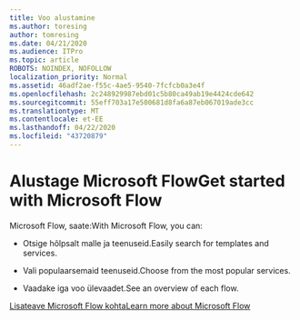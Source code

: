 ```yaml
---
title: Voo alustamine
ms.author: toresing
author: tomresing
ms.date: 04/21/2020
ms.audience: ITPro
ms.topic: article
ROBOTS: NOINDEX, NOFOLLOW
localization_priority: Normal
ms.assetid: 46adf2ae-f55c-4ae5-9540-7fcfcb0a3e4f
ms.openlocfilehash: 2c248929987ebd01c5b80ca49ab19e4424cde642
ms.sourcegitcommit: 55eff703a17e500681d8fa6a87eb067019ade3cc
ms.translationtype: MT
ms.contentlocale: et-EE
ms.lasthandoff: 04/22/2020
ms.locfileid: "43720879"
---
```

# <a name="get-started-with-microsoft-flow"></a><span data-ttu-id="3cae0-102">Alustage Microsoft Flow</span><span class="sxs-lookup"><span data-stu-id="3cae0-102">Get started with Microsoft Flow</span></span>

<span data-ttu-id="3cae0-103">Microsoft Flow, saate:</span><span class="sxs-lookup"><span data-stu-id="3cae0-103">With Microsoft Flow, you can:</span></span>
  
- <span data-ttu-id="3cae0-104">Otsige hõlpsalt malle ja teenuseid.</span><span class="sxs-lookup"><span data-stu-id="3cae0-104">Easily search for templates and services.</span></span>
    
- <span data-ttu-id="3cae0-105">Vali populaarsemaid teenuseid.</span><span class="sxs-lookup"><span data-stu-id="3cae0-105">Choose from the most popular services.</span></span>
    
- <span data-ttu-id="3cae0-106">Vaadake iga voo ülevaadet.</span><span class="sxs-lookup"><span data-stu-id="3cae0-106">See an overview of each flow.</span></span>
    
[<span data-ttu-id="3cae0-107">Lisateave Microsoft Flow kohta</span><span class="sxs-lookup"><span data-stu-id="3cae0-107">Learn more about Microsoft Flow</span></span>](https://go.microsoft.com/fwlink/?linkid=874446)
  

